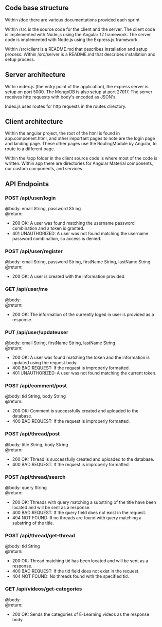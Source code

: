 ## Code base structure

Within /doc there are various documentations provided each sprint

Within /src is the source code for the client and the server.
The client code is implemented with Node.js using the Angular 12 framework.
The server code is implemented with Node.js using the Express.js framework.

Within /src/client is a README.md that describes installation and setup process.
Within /src/server is a README.md that describes installation and setup process.

## Server architecture
Within index.js (the entry point of the application), the express server is setup on port 5000. The MongoDB is also setup at port 27017. The server receives http requests with body's encoded as JSON's.

Index.js uses routes for http requests in the routes directory.


## Client architecture
Within the angular project, the root of the html is found in app.component.html, and other important pages to note are the login page and landing page. These other pages use the RoutingModule by Angular, to route to a different page.

Within the /app folder in the client source code is where most of the code is written.
Within app there are directories for Angular Material components, our custom components, and services.


## API Endpoints
 ### POST /api/user/login  
 @body: email String, password String  
 @return:
 - 200 OK: A user was found matching the username password combination and a token is granted.
 - 401 UNAUTHORIZED: A user was not found matching the username password combination, so access is denied.
 
 
 ### POST /api/user/register  
 @body: email String, password String, firstName String, lastName String  
 @return:
 - 200 OK: A user is created with the information provided.
 
 
 ### GET /api/user/me  
 @body:   
 @return:
 - 200 OK: The information of the currently loged in user is provided as a response.

 
 ### PUT /api/user/updateuser  
 @body: email String, firstName String, lastName String  
 @return:
 - 200 OK: A user was found matching the token and the information is updated using the request body.
 - 400 BAD REQUEST: If the request is improperly formatted.
 - 401 UNAUTHORIZED: A user was not found matching the current token.
 
 
 
 ### POST /api/comment/post  
 @body: tid String, body String  
 @return:
 - 200 OK: Comment is successfully created and uploaded to the database.
 - 400 BAD REQUEST: If the request is improperly formatted.
 
 
  ### POST /api/thread/post  
 @body: title String, body String  
 @return:
 - 200 OK: Thread is successfully created and uploaded to the database.
 - 400 BAD REQUEST: If the request is improperly formatted.
 
 
 ### POST /api/thread/search  
 @body: query String  
 @return:
 - 200 OK: Threads with query matching a substring of the title have been located and will be sent as a response.
 - 400 BAD REQUEST: If the query field does not exist in the request.
 - 404 NOT FOUND: If no threads are found with query matching a substring of the title.
 
 
 ### POST /api/thread/get-thread  
 @body: tid String  
 @return:
 - 200 OK: Thread matching tid has been located and will be sent as a response.
 - 400 BAD REQUEST: If the tid field does not exist in the request.
 - 404 NOT FOUND: No threads found with the specified tid.
 
 ### GET /api/videos/get-categories  
 @body:  
 @return:
 - 200 OK: Sends the categories of E-Learning videos as the response body.
 
